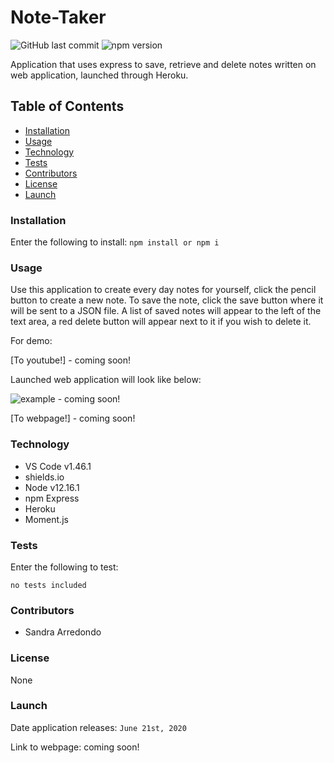 # Note-Taker

![GitHub last commit](https://img.shields.io/github/last-commit/salpharre/Note-Taker) ![npm version](https://badge.fury.io/js/inquirer.svg)

Application that uses express to save, retrieve and delete notes written on web application, launched through Heroku.

## Table of Contents

* [Installation](#installation)
* [Usage](#usage)
* [Technology](#technology)
* [Tests](#tests)
* [Contributors](#contributors)
* [License](#license)
* [Launch](#launch)

### Installation

Enter the following to install:
`npm install or npm i`

### Usage

Use this application to create every day notes for yourself, click the pencil button to create a new note. To save the note, click the save button where it will be sent to a JSON file. A list of saved notes will appear to the left of the text area, a red delete button will appear next to it if you wish to delete it.


For demo:

[To youtube!] - coming soon!

Launched web application will look like below:

![example]() - coming soon!

[To webpage!] - coming soon!

### Technology

* VS Code v1.46.1
* shields.io
* Node v12.16.1
* npm Express
* Heroku
* Moment.js

### Tests

Enter the following to test:

`no tests included`

### Contributors

* Sandra Arredondo

### License

None

### Launch

Date application releases: `June 21st, 2020`

Link to webpage: coming soon!

